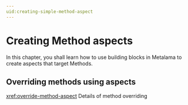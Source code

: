 ```yaml
---
uid:creating-simple-method-aspect
---
```


# Creating Method aspects
In this chapter, you shall learn how to use building blocks in Metalama to create aspects that target Methods. 


## Overriding methods using aspects 

<xref:override-method-aspect> Details of method overriding 